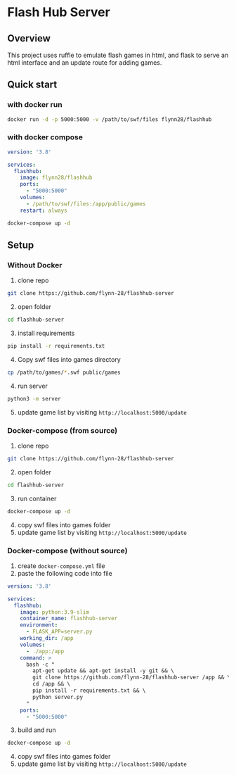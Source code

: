 # Flash Hub Server

## Overview
This project uses ruffle to emulate flash games in html, and flask to serve an html interface and an update route for adding games.

## Quick start
### with docker run
```bash
docker run -d -p 5000:5000 -v /path/to/swf/files flynn28/flashhub
```
### with docker compose
```yaml
version: '3.8'

services:
  flashhub:
    image: flynn28/flashhub 
    ports:
      - "5000:5000"
    volumes:
      - /path/to/swf/files:/app/public/games
    restart: always
```
```bash
docker-compose up -d
```

## Setup

### Without Docker
1. clone repo
```bash
git clone https://github.com/flynn-28/flashhub-server
```
2. open folder
```bash
cd flashhub-server
```
3. install requirements
```bash
pip install -r requirements.txt
```
4. Copy swf files into games directory
```bash
cp /path/to/games/*.swf public/games
```
4. run server
```bash
python3 -m server
```
5. update game list by visiting `http://localhost:5000/update`

### Docker-compose (from source)
1. clone repo
```bash
git clone https://github.com/flynn-28/flashhub-server
```
2. open folder
```bash
cd flashhub-server
```
3. run container
```bash
docker-compose up -d
```
4. copy swf files into games folder
5. update game list by visiting `http://localhost:5000/update`

### Docker-compose (without source)
1. create `docker-compose.yml` file
2. paste the following code into file
```yaml
version: '3.8'

services:
  flashhub:
    image: python:3.9-slim
    container_name: flashhub-server
    environment:
      - FLASK_APP=server.py
    working_dir: /app
    volumes:
      - ./app:/app
    command: >
      bash -c "
        apt-get update && apt-get install -y git && \
        git clone https://github.com/flynn-28/flashhub-server /app && \
        cd /app && \
        pip install -r requirements.txt && \
        python server.py
      "
    ports:
      - "5000:5000"
```
3. build and run
```bash
docker-compose up -d
```
4. copy swf files into games folder
5. update game list by visiting `http://localhost:5000/update`
